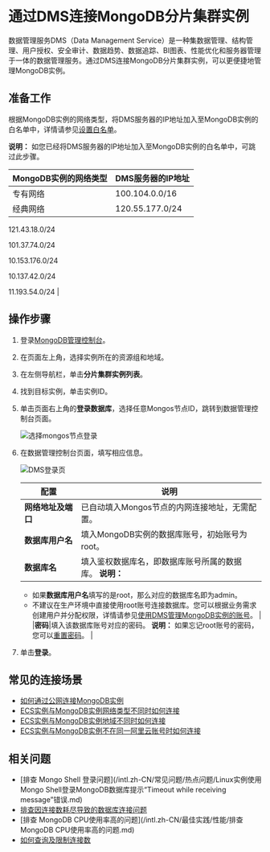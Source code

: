 # 通过DMS连接MongoDB分片集群实例

数据管理服务DMS（Data Management Service）是一种集数据管理、结构管理、用户授权、安全审计、数据趋势、数据追踪、BI图表、性能优化和服务器管理于一体的数据管理服务。通过DMS连接MongoDB分片集群实例，可以更便捷地管理MongoDB实例。

## 准备工作

根据MongoDB实例的网络类型，将DMS服务器的IP地址加入至MongoDB实例的白名单中，详情请参见[设置白名单](/intl.zh-CN/分片集群快速入门/设置白名单.md)。

**说明：** 如您已经将DMS服务器的IP地址加入至MongoDB实例的白名单中，可跳过此步骤。

|MongoDB实例的网络类型|DMS服务器的IP地址|
|:-------------|:----------|
|专有网络|100.104.0.0/16|
|经典网络|120.55.177.0/24

121.43.18.0/24

101.37.74.0/24

10.153.176.0/24

10.137.42.0/24

11.193.54.0/24 |

## 操作步骤

1.  登录[MongoDB管理控制台](https://mongodb.console.aliyun.com/)。

2.  在页面左上角，选择实例所在的资源组和地域。

3.  在左侧导航栏，单击**分片集群实例列表**。

4.  找到目标实例，单击实例ID。

5.  单击页面右上角的**登录数据库**，选择任意Mongos节点ID，跳转到数据管理控制台页面。

    ![选择mongos节点登录](https://static-aliyun-doc.oss-accelerate.aliyuncs.com/assets/img/zh-CN/7425715061/p66241.png)

6.  在数据管理控制台页面，填写相应信息。

    ![DMS登录页](https://static-aliyun-doc.oss-accelerate.aliyuncs.com/assets/img/zh-CN/0594087951/p13740.png)

    |配置|说明|
    |--|--|
    |**网络地址及端口**|已自动填入Mongos节点的内网连接地址，无需配置。|
    |**数据库用户名**|填入MongoDB实例的数据库账号，初始账号为root。|
    |**数据库名**|填入鉴权数据库名，即数据库账号所属的数据库。 **说明：**

    -   如果**数据库用户名**填写的是root，那么对应的数据库名即为admin。
    -   不建议在生产环境中直接使用root账号连接数据库。您可以根据业务需求创建用户并分配权限，详情请参见[使用DMS管理MongoDB实例的账号]()。 |
    |**密码**|填入该数据库账号对应的密码。 **说明：** 如果忘记root账号的密码，您可以[重置密码](/intl.zh-CN/单节点快速入门/设置密码.md)。 |

7.  单击**登录**。


## 常见的连接场景

-   [如何通过公网连接MongoDB实例](/intl.zh-CN/用户指南/连接实例/如何通过公网连接MongoDB实例.md)
-   [ECS实例与MongoDB实例网络类型不同时如何连接](/intl.zh-CN/用户指南/连接实例/ECS实例与MongoDB实例网络类型不同时如何连接.md)
-   [ECS实例与MongoDB实例地域不同时如何连接](/intl.zh-CN/用户指南/连接实例/ECS实例与MongoDB实例地域不同时如何连接.md)
-   [ECS实例与MongoDB实例不在同一阿里云账号时如何连接](/intl.zh-CN/用户指南/连接实例/ECS实例与MongoDB实例不在同一阿里云账号时如何连接.md)

## 相关问题

-   [排查 Mongo Shell 登录问题](/intl.zh-CN/常见问题/热点问题/Linux实例使用Mongo Shell登录MongoDB数据库提示“Timeout while receiving message”错误.md)
-   [排查因连接数耗尽导致的数据库连接问题](/intl.zh-CN/常见问题/热点问题/MongoDB实例连接数耗尽导致数据库连接失败.md)
-   [排查 MongoDB CPU使用率高的问题](/intl.zh-CN/最佳实践/性能/排查MongoDB CPU使用率高的问题.md)
-   [如何查询及限制连接数](/intl.zh-CN/常见问题/热点问题/如何查询及限制MongoDB实例的连接数.md)

